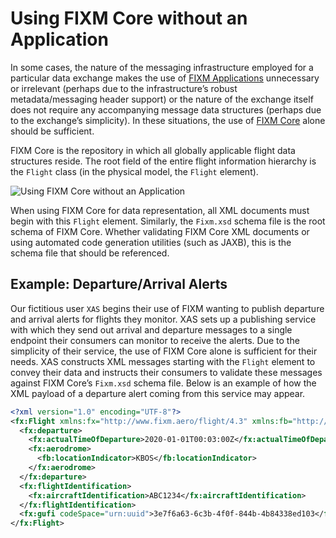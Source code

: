 # Using FIXM Core without an Application

In some cases, the nature of the messaging infrastructure employed for a
particular data exchange makes the use of [FIXM Applications](general-guidance/applications.md) unnecessary or irrelevant (perhaps due to the infrastructure’s robust metadata/messaging header support) or the nature of the exchange itself does not require any accompanying message data structures (perhaps due to the exchange’s simplicity). In these situations, the use of [FIXM Core](general-guidance/fixm-core.md) alone should be sufficient.

FIXM Core is the repository in which all globally applicable flight data
structures reside. The root field of the entire flight information
hierarchy is the `Flight` class (in the physical model, the `Flight`
element).

![Using FIXM Core without an Application](.//media/other-using-fixm-fixm-core-without-an-application-library-01.PNG "Using FIXM Core without an Application")

When using FIXM Core for data representation, all XML documents must
begin with this `Flight` element. Similarly, the `Fixm.xsd` schema file is
the root schema of FIXM Core. Whether validating FIXM Core XML documents
or using automated code generation utilities (such as JAXB), this is the
schema file that should be referenced.

## Example: Departure/Arrival Alerts

Our fictitious user `XAS` begins their use of FIXM wanting to publish
departure and arrival alerts for flights they monitor. XAS sets up a
publishing service with which they send out arrival and departure
messages to a single endpoint their consumers can monitor to receive the
alerts. Due to the simplicity of their service, the use of FIXM Core
alone is sufficient for their needs. XAS constructs XML messages
starting with the `Flight` element to convey their data and instructs
their consumers to validate these messages against FIXM Core’s `Fixm.xsd`
schema file. Below is an example of how the XML payload of a departure
alert coming from this service may appear.

``` xml
<?xml version="1.0" encoding="UTF-8"?>
<fx:Flight xmlns:fx="http://www.fixm.aero/flight/4.3" xmlns:fb="http://www.fixm.aero/base/4.3">
  <fx:departure>
    <fx:actualTimeOfDeparture>2020-01-01T00:03:00Z</fx:actualTimeOfDeparture>
    <fx:aerodrome>
      <fb:locationIndicator>KBOS</fb:locationIndicator>
    </fx:aerodrome>
  </fx:departure>
  <fx:flightIdentification>
    <fx:aircraftIdentification>ABC1234</fx:aircraftIdentification>
  </fx:flightIdentification>
  <fx:gufi codeSpace="urn:uuid">3e7f6a63-6c3b-4f0f-844b-4b84338ed103</fx:gufi>
</fx:Flight>
```
